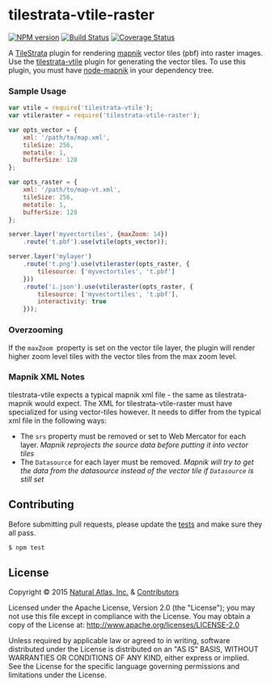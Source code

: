 # tilestrata-vtile-raster
[![NPM version](http://img.shields.io/npm/v/tilestrata-vtile-raster.svg?style=flat)](https://www.npmjs.org/package/tilestrata-vtile-raster)
[![Build Status](http://img.shields.io/travis/naturalatlas/tilestrata-vtile-raster/master.svg?style=flat)](https://travis-ci.org/naturalatlas/tilestrata-vtile-raster)
[![Coverage Status](http://img.shields.io/codecov/c/github/naturalatlas/tilestrata-vtile-raster/master.svg?style=flat)](https://codecov.io/github/naturalatlas/tilestrata-vtile-raster)

A [TileStrata](https://github.com/naturalatlas/tilestrata) plugin for rendering [mapnik](http://mapnik.org/) vector tiles (pbf) into raster images. Use the [tilestrata-vtile](https://github.com/naturalatlas/tilestrata-vtile) plugin for generating the vector tiles. To use this plugin, you must have [node-mapnik](https://github.com/mapnik/node-mapnik) in your dependency tree.

### Sample Usage

```js
var vtile = require('tilestrata-vtile');
var vtileraster = require('tilestrata-vtile-raster');

var opts_vector = {
    xml: '/path/to/map.xml',
    tileSize: 256,
    metatile: 1,
    bufferSize: 128
};

var opts_raster = {
    xml: '/path/to/map-vt.xml',
    tileSize: 256,
    metatile: 1,
    bufferSize: 128
};

server.layer('myvectortiles', {maxZoom: 14})
    .route('t.pbf').use(vtile(opts_vector));

server.layer('mylayer')
    .route('t.png').use(vtileraster(opts_raster, {
        tilesource: ['myvectortiles', 't.pbf']
    }))
    .route('i.json').use(vtileraster(opts_raster, {
        tilesource: ['myvectortiles', 't.pbf'],
        interactivity: true
    }));
```

### Overzooming

If the `maxZoom `property is set on the vector tile layer, the plugin will render higher zoom level tiles with the vector tiles from the max zoom level.

### Mapnik XML Notes

tilestrata-vtile expects a typical mapnik xml file - the same as tilestrata-mapnik would expect. The XML for tilestrata-vtile-raster must have specialized for using vector-tiles however. It needs to differ from the typical xml file in the following ways:

- The `srs` property must be removed or set to Web Mercator for each layer. *Mapnik reprojects the source data before putting it into vector tiles*
- The `Datasource` for each layer must be removed. *Mapnik will try to get the data from the datasource instead of the vector tile if `Datasource` is still set*


## Contributing

Before submitting pull requests, please update the [tests](test) and make sure they all pass.

```sh
$ npm test
```

## License

Copyright &copy; 2015 [Natural Atlas, Inc.](https://github.com/naturalatlas) & [Contributors](https://github.com/naturalatlas/tilestrata-vtile-raster/graphs/contributors)

Licensed under the Apache License, Version 2.0 (the "License"); you may not use this file except in compliance with the License. You may obtain a copy of the License at: http://www.apache.org/licenses/LICENSE-2.0

Unless required by applicable law or agreed to in writing, software distributed under the License is distributed on an "AS IS" BASIS, WITHOUT WARRANTIES OR CONDITIONS OF ANY KIND, either express or implied. See the License for the specific language governing permissions and limitations under the License.
